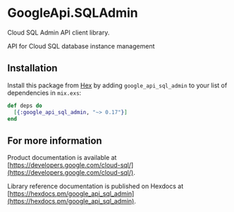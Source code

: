 # GoogleApi.SQLAdmin

Cloud SQL Admin API client library.

API for Cloud SQL database instance management

## Installation

Install this package from [Hex](https://hex.pm) by adding
`google_api_sql_admin` to your list of dependencies in `mix.exs`:

```elixir
def deps do
  [{:google_api_sql_admin, "~> 0.17"}]
end
```

## For more information

Product documentation is available at [https://developers.google.com/cloud-sql/](https://developers.google.com/cloud-sql/).

Library reference documentation is published on Hexdocs at
[https://hexdocs.pm/google_api_sql_admin](https://hexdocs.pm/google_api_sql_admin).
